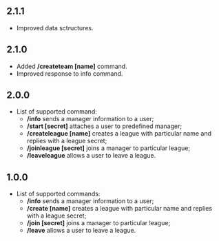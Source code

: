 ## 2.1.1
* Improved data sctructures.

## 2.1.0
* Added **/createteam [name]** command.
* Improved response to info command.

## 2.0.0

* List of supported command:
    * **/info** sends a manager information to a user;
    * **/start [secret]** attaches a user to predefined manager;
    * **/createleague [name]** creates a league with particular name and replies with a league secret;
    * **/joinleague [secret]** joins a manager to particular league;
    * **/leaveleague** allows a user to leave a league.

## 1.0.0

* List of supported commands:
    * **/info** sends a manager information to a user;
    * **/create [name]** creates a league with particular name and replies with a league secret;
    * **/join [secret]** joins a manager to particular league;
    * **/leave** allows a user to leave a league.